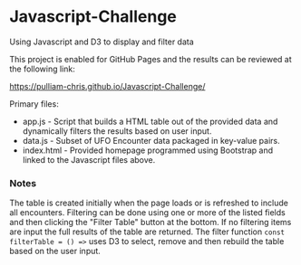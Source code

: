 # Javascript-Challenge
Using Javascript and D3 to display and filter data

This project is enabled for GitHub Pages and the results can be reviewed at the following link:

https://pulliam-chris.github.io/Javascript-Challenge/

Primary files:
* app.js - Script that builds a HTML table out of the provided data and dynamically filters the results based on user input.
* data.js - Subset of UFO Encounter data packaged in key-value pairs.
* index.html - Provided homepage programmed using Bootstrap and linked to the Javascript files above.

### Notes

The table is created initially when the page loads or is refreshed to include all encounters.  Filtering can be done using one or more of the listed fields and then clicking the "Filter Table" button at the bottom.  If no filtering items are input the full results of the table are returned.  The filter function ```const filterTable = () =>``` uses D3 to select, remove and then rebuild the table based on the user input.